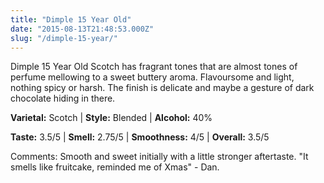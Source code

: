 ```yaml
---
title: "Dimple 15 Year Old"
date: "2015-08-13T21:48:53.000Z"
slug: "/dimple-15-year/"
---
```

Dimple 15 Year Old Scotch has fragrant tones that are almost tones of perfume mellowing to a sweet buttery aroma.  Flavoursome and light, nothing spicy or harsh.  The finish is delicate and maybe a gesture of dark chocolate hiding in there.


**Varietal:** Scotch | **Style:** Blended | **Alcohol:** 40%

**Taste:** 3.5/5 | **Smell:** 2.75/5 | **Smoothness:** 4/5 | 
**Overall:** 3.5/5

Comments: Smooth and sweet initially with a little stronger aftertaste.
"It smells like fruitcake, reminded me of Xmas" - Dan.

    